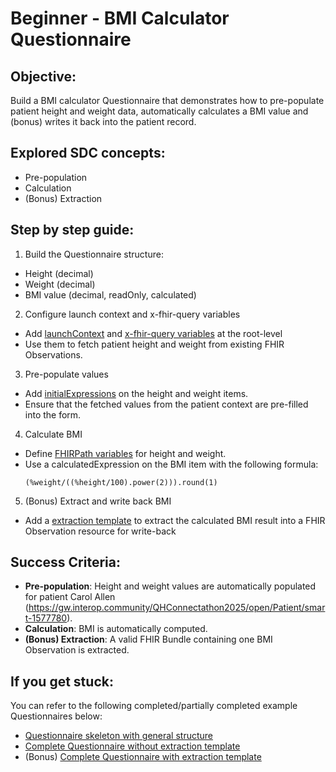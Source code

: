 # Beginner - BMI Calculator Questionnaire

## Objective:

Build a BMI calculator Questionnaire that demonstrates how to pre-populate patient height and weight data, automatically calculates a BMI value and (bonus) writes it back into the patient record.

## Explored SDC concepts:

- Pre-population
- Calculation
- (Bonus) Extraction

## Step by step guide:

1. Build the Questionnaire structure:

- Height (decimal)
- Weight (decimal)
- BMI value (decimal, readOnly, calculated)

2. Configure launch context and x-fhir-query variables

- Add [launchContext](http://hl7.org/fhir/uv/sdc/expressions.html#launchContext) and [x-fhir-query variables](http://hl7.org/fhir/uv/sdc/expressions.html#x-fhir-query-enhancements) at the root-level
- Use them to fetch patient height and weight from existing FHIR Observations.

3. Pre-populate values

- Add [initialExpressions](http://hl7.org/fhir/uv/sdc/expressions.html#initialExpression) on the height and weight items.
- Ensure that the fetched values from the patient context are pre-filled into the form.

4. Calculate BMI

- Define [FHIRPath variables](http://hl7.org/fhir/uv/sdc/expressions.html#variable) for height and weight.
- Use a calculatedExpression on the BMI item with the following formula:
  ```
  (%weight/((%height/100).power(2))).round(1)
  ```

5. (Bonus) Extract and write back BMI

- Add a [extraction template](https://build.fhir.org/ig/HL7/sdc/extraction.html#template-based-extraction) to extract the calculated BMI result into a FHIR Observation resource for write-back

## Success Criteria:

- **Pre-population**: Height and weight values are automatically populated for patient Carol Allen (https://gw.interop.community/QHConnectathon2025/open/Patient/smart-1577780).
- **Calculation**: BMI is automatically computed.
- **(Bonus) Extraction**: A valid FHIR Bundle containing one BMI Observation is extracted.

## If you get stuck:

You can refer to the following completed/partially completed example Questionnaires below:

- [Questionnaire skeleton with general structure](https://smartforms.csiro.au/api/fhir/Questionnaire/CalculatedExpressionBMICalculatorPrepop-Incomplete/_history/1)
- [Complete Questionnaire without extraction template](https://smartforms.csiro.au/api/fhir/Questionnaire/CalculatedExpressionBMICalculatorPrepop/_history/4)
- (Bonus) [Complete Questionnaire with extraction template](https://smartforms.csiro.au/api/fhir/Questionnaire/CalculatedExpressionBMICalculatorTemplateExtract/_history/5)
